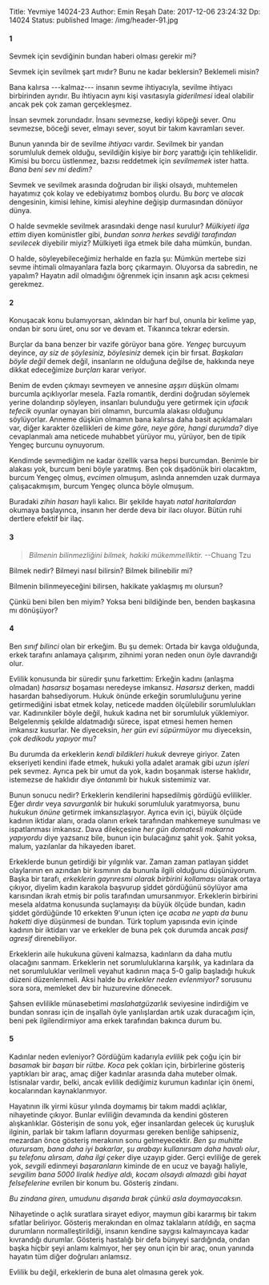 Title: Yevmiye 14024-23
Author: Emin Reşah
Date:  2017-12-06 23:24:32
Dp: 14024
Status: published
Image: /img/header-91.jpg

#### 1

Sevmek için sevdiğinin bundan haberi olması gerekir mi?

Sevmek için sevilmek şart mıdır? Bunu ne kadar beklersin? Beklemeli misin?

Bana kalırsa ---kalmaz--- insanın sevme ihtiyacıyla, sevilme ihtiyacı
birbirinden ayrıdır. Bu ihtiyacın aynı kişi vasıtasıyla *giderilmesi* ideal
olabilir ancak pek çok zaman gerçekleşmez. 

İnsan sevmek zorundadır. İnsanı sevmezse, kediyi köpeği sever. Onu sevmezse,
böceği sever, elmayı sever, soyut bir takım kavramları sever. 

Bunun yanında bir de sevilme *ihtiyacı* vardır. Sevilmek bir yandan sorumluluk
demek olduğu, sevildiğin kişiye bir *borç* yarattığı için tehlikelidir. Kimisi
bu borcu üstlenmez, bazısı reddetmek için *sevilmemek* ister hatta. *Bana beni
sev mi dedim?* 

Sevmek ve sevilmek arasında doğrudan bir ilişki olsaydı, muhtemelen hayatımız
çok kolay ve edebiyatımız bomboş olurdu. Bu *borç* ve *alacak* dengesinin,
kimisi lehine, kimisi aleyhine değişip durmasından dönüyor dünya. 

O halde sevmekle sevilmek arasındaki denge nasıl kurulur? *Mülkiyeti ilga ettim*
diyen komünistler gibi, *bundan sonra herkes sevdiği tarafından sevilecek*
diyebilir miyiz? Mülkiyeti ilga etmek bile daha mümkün, bundan. 

O halde, söyleyebileceğimiz herhalde en fazla şu: Mümkün mertebe sizi sevme
ihtimali olmayanlara fazla borç çıkarmayın. Oluyorsa da sabredin, ne yapalım?
Hayatın adil olmadığını öğrenmek için insanın aşk acısı çekmesi gerekmez. 

#### 2

Konuşacak konu bulamıyorsan, aklından bir harf bul, onunla bir kelime yap, ondan
bir soru üret, onu sor ve devam et. Tıkanınca tekrar edersin. 

Burçlar da bana benzer bir vazife görüyor bana göre. *Yengeç* burcuyum deyince,
*ay siz de şöylesiniz, böylesiniz* demek için bir fırsat. *Başkaları böyle
değil* demek değil, insanların ne olduğuna değilse de, hakkında neye dikkat
edeceğimize *burçları* karar veriyor. 

Benim de evden çıkmayı sevmeyen ve annesine *aşşırı* düşkün olmamı burcumla
açıklıyorlar mesela. Fazla romantik, derdini doğrudan söylemek yerine dolandırıp
söyleyen, insanları bulunduğu yere getirmek için *ufacık tefecik* oyunlar
oynayan biri olmamın, burcumla alakası olduğunu söylüyorlar. Anneme düşkün
olmamın bana kalırsa daha basit açıklamaları var, diğer karakter özellikleri de
*kime göre, neye göre, hangi durumda?* diye cevaplanmalı ama neticede muhabbet
yürüyor mu, yürüyor, ben de tipik Yengeç burcunu oynuyorum.

Kendimde sevmediğim ne kadar özellik varsa hepsi burcumdan. Benimle bir alakası
yok, burcum beni böyle yaratmış. Ben çok dışadönük biri olacaktım, burcum Yengeç
olmuş, *evcimen* olmuşum, aslında annemden uzak durmaya çalışacakmışım, burcum
Yengeç olunca böyle olmuşum.

Buradaki *zihin hasarı* hayli kalıcı. Bir şekilde hayatı *natal haritalardan*
okumaya başlayınca, insanın her derde deva bir ilacı oluyor. Bütün ruhi dertlere
efektif bir ilaç.

#### 3

> *Bilmenin bilinmezliğini bilmek, hakiki mükemmelliktir.* --Chuang Tzu

Bilmek nedir? Bilmeyi nasıl bilirsin? Bilmek bilinebilir mi? 

Bilmenin bilinmeyeceğini bilirsen, hakikate yaklaşmış mı olursun?

Çünkü beni bilen ben miyim? Yoksa beni bildiğinde ben, benden başkasına mı
dönüşüyor?

#### 4

Ben *sınıf bilinci* olan bir erkeğim. Bu şu demek: Ortada bir kavga olduğunda,
erkek tarafını anlamaya çalışırım, zihnimi yoran neden onun öyle davrandığı
olur. 

Evlilik konusunda bir süredir şunu farkettim: Erkeğin kadını (anlaşma olmadan)
*hasarsız* boşaması neredeyse imkansız. *Hasarsız* derken, maddi hasardan
bahsediyorum. Hukuk önünde erkeğin sorumluluğunu yerine getirmediğini isbat
etmek kolay, neticede madden ölçülebilir sorumlulukları var. Kadınınkiler böyle
değil, hukuk kadına net bir sorumluluk yüklemiyor. Belgelenmiş şekilde
aldatmadığı sürece, ispat etmesi hemen hemen imkansız kusurlar. Ne diyeceksin,
*her gün evi süpürmüyor* mu diyeceksin, *çok dedikodu yapıyor* mu?

Bu durumda da erkeklerin *kendi bildikleri hukuk* devreye giriyor. Zaten
ekseriyeti kendini ifade etmek, hukuki yolla adalet aramak gibi *uzun işleri*
pek sevmez. Ayrıca pek bir umut da yok, kadın boşanmak isterse haklıdır,
istemezse de haklıdır diye *öntanımlı* bir hukuk sistemimiz var. 

Bunun sonucu nedir? Erkeklerin kendilerini hapsedilmiş gördüğü evlilikler. Eğer
*dırdır* veya *savurganlık* bir hukuki sorumluluk yaratmıyorsa, bunu *hukukun
önüne* getirmek imkansızlaşıyor. Ayrıca evin içi, büyük ölçüde kadının iktidar
alanı, orada olanın erkek tarafından mahkemeye sunulması ve ispatlanması
imkansız. Dava dilekçesine *her gün domatesli makarna yapıyordu* diye yazsanız
bile, bunun için bulacağınız şahit yok. Şahit yoksa, malum, yazılanlar da
hikayeden ibaret.

Erkeklerde bunun getirdiği bir yılgınlık var. Zaman zaman patlayan şiddet
olaylarının en azından bir kısmının da bununla ilgili olduğunu düşünüyorum.
Başka bir tarafı, *erkeklerin gayrıresmi olarak birbirini kollaması* olarak
ortaya çıkıyor, diyelim kadın karakola başvurup şiddet gördüğünü söylüyor ama
karısından ikrah etmiş bir polis tarafından umursanmıyor. Erkeklerin birbirini
mesela aldatma konusunda suçlamayışı da büyük ölçüde bundan, kadın şiddet
gördüğünde 10 erkekten 9'unun içten içe *acaba ne yaptı da bunu haketti* diye
düşünmesi de bundan. Türk toplum yapısında evin içinde kadının bir iktidarı var
ve erkekler de buna pek çok durumda ancak *pasif agresif* direnebiliyor.

Erkeklerin aile hukukuna güveni kalmazsa, kadınların da daha mutlu olacağını
sanmam. Erkeklerin net sorumluluklarına karşılık, ya kadınlara da net
sorumluluklar verilmeli veyahut kadının maça 5-0 galip başladığı hukuk düzeni
düzenlenmeli. Aksi halde *bu erkekler neden evlenmiyor?* sorusunu sora sora,
memleket dev bir huzurevine dönecek. 

Şahsen evlilikle münasebetimi *maslahatgüzarlık* seviyesine indirdiğim ve bundan
sonrası için de inşallah öyle yanlışlardan artık uzak duracağım için, beni pek
ilgilendirmiyor ama erkek tarafından bakınca durum bu. 

#### 5

Kadınlar neden evleniyor? Gördüğüm kadarıyla *evlilik* pek çoğu için bir
*basamak* bir *başarı* bir *rütbe.* *Koca* pek çokları için, birbirlerine
gösteriş yaptıkları bir araç, amaç diğer kadınlar arasında daha muteber olmak.
İstisnalar vardır, belki, ancak evlilik dediğimiz kurumun kadınlar için önemi,
kocalarından kaynaklanmıyor.

Hayatının ilk yirmi küsur yılında doymamış bir takım maddi açlıklar, nihayetinde
çıkıyor. Bunlar evliliğin devamında da kendini gösteren alışkanlıklar.
Gösterişin de sonu yok, eğer insanlardan gelecek üç kuruşluk ilginin, parlak bir
takım lafların doyurması gereken benliğe sahipseniz, mezardan önce gösteriş
merakının sonu gelmeyecektir. *Ben şu muhitte oturursam, bana daha iyi
bakarlar*, *şu arabayı kullanırsam daha havalı olur*, *şu telefonu alırsam, daha
ilgi çeker* diye uzayıp gider. Gerçi evliliğe de gerek yok, *sevgili* edinmeyi
*başaranların* kiminde de en ucuz ve bayağı haliyle, *sevgilim bana 5000 liralık
hediye aldı, kocam olsaydı almazdı* gibi *hayat felsefelerine* evrilen bir konum
bu. Gösteriş zindanı.

*Bu zindana giren, umudunu dışarıda bırak çünkü asla doymayacaksın.* 

Nihayetinde o açlık suratlara sirayet ediyor, maymun gibi kararmış bir takım
sıfatlar beliriyor. Gösteriş merakından en olmaz taklaların atıldığı, en saçma
durumların normalleştirildiği, insanın kendine saygısı kalmayıncaya kadar
kıvrandığı durumlar. Gösteriş hastalığı bir defa bünyeyi sardığında, ondan başka
hiçbir şeyi anlamı kalmıyor, her şey onun için bir araç, onun yanında hayatın
tüm diğer doğruları anlamsız.

Evlilik bu değil, erkeklerin de buna alet olmasına gerek yok. 
 
